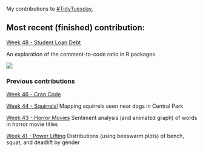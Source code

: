 My contributions to [#TidyTuesday.](https://github.com/rfordatascience/tidytuesday)

## Most recent (finished) contribution:
[Week 48 - Student Loan Debt](https://github.com/ekholme/TidyTuesday/blob/master/48%20-%20student%20loan%20debt/student%20loan%20viz.Rmd)

An exploration of the comment-to-code ratio in R packages

![](https://github.com/ekholme/TidyTuesday/blob/master/48%20-%20student%20loan%20debt/debt_viz.jpeg)

### Previous contributions
[Week 46 - Cran Code](https://github.com/ekholme/TidyTuesday/tree/master/46%20-%20cran%20code)

[Week 44 - Squirrels!](https://github.com/ekholme/TidyTuesday/tree/master/44%20-%20squirrels)
Mapping squirrels seen near dogs in Central Park

[Week 43 - Horror Movies](https://github.com/ekholme/TidyTuesday/tree/master/43%20-%20horror%20movies)
Sentiment analysis (and animated graph) of words in horror movie titles

[Week 41 - Power Lifting](https://github.com/ekholme/TidyTuesday/tree/master/41%20-%20powerlifting)
Distributions (using beeswarm plots) of bench, squat, and deadlift by gender

